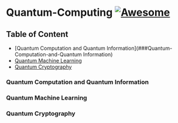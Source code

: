 # Quantum-Computing [![Awesome](https://awesome.re/badge-flat.svg)](https://awesome.re)
 

## Table of Content
* [Quantum Computation and Quantum Information](###Quantum-Computation-and-Quantum Information)
* [Quantum Machine Learning](###Quantum-Machine-Learning)
* [Quantum Cryptography](###Quantum-Cryptography)


### Quantum Computation and Quantum Information
### Quantum Machine Learning
### Quantum Cryptography
